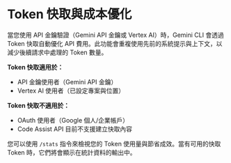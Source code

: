# Token 快取與成本優化

當您使用 API 金鑰驗證（Gemini API 金鑰或 Vertex AI）時，Gemini CLI 會透過 Token 快取自動優化 API 費用。此功能會重複使用先前的系統提示與上下文，以減少後續請求中處理的 Token 數量。

**Token 快取適用於：**

- API 金鑰使用者（Gemini API 金鑰）
- Vertex AI 使用者（已設定專案與位置）

**Token 快取不適用於：**

- OAuth 使用者（Google 個人/企業帳戶）
- Code Assist API 目前不支援建立快取內容

您可以使用 `/stats` 指令來檢視您的 Token 使用量與節省成效。當有可用的快取 Token 時，它們將會顯示在統計資料的輸出中。
